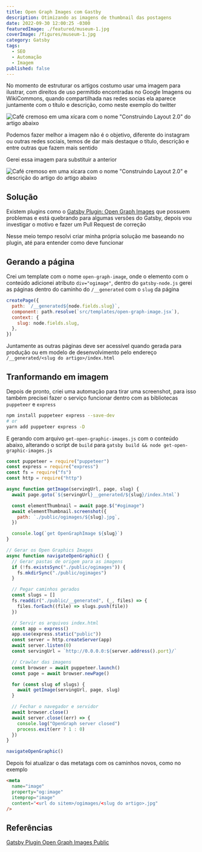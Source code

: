 ```yaml
---
title: Open Graph Images com Gastby
description: Otimizando as imagens de thumbnail das postagens
date: 2022-09-30 12:00:25 -0300
featuredImage: ./featured/museum-1.jpg
coverImage: /figures/museum-1.jpg
category: Gatsby
tags:
  - SEO
  - Automação
  - Imagem
published: false
---
```


No momento de estruturar os artigos costumo usar uma imagem para ilustrar, com direitos de uso permitido encontradas no Google Imagens ou WikiCommons, quando compartilhada nas redes socias ela aparece juntamente com o título e descrição, como neste exemplo do twitter

![Café cremoso em uma xícara com o nome "Construindo Layout 2.0" do artigo abaixo](/figures/og_gastby_before.png "Compartilhamento de postagem no Twitter")

Podemos fazer melhor a imagem não é o objetivo, diferente do instagram ou outras redes sociais, temos de dar mais destaque o título, descrição e entre outras que fazem mais sentido

Gerei essa imagem para substituir a anterior

![Café cremoso em uma xícara com o nome "Construindo Layout 2.0" e descrição do artigo  do artigo abaixo](/figures/og_gastby_after.jpg "Imagem com o resumo do artigo")

## Solução

Existem plugins como o [Gatsby Plugin: Open Graph Images](https://www.gatsbyjs.com/plugins/gatsby-plugin-open-graph-images/) que possuem problemas e está quebrando para algumas versões do Gatsby, depois vou investigar o motivo e fazer um Pull Request de correção

Nesse meio tempo resolvi criar minha própria solução me baseando no plugin, até para entender como deve funcionar

## Gerando a página

Crei um template com o nome `open-graph-image`, onde o elemento com o conteúdo adicionei atributo `div="ogimage"`, dentro do `gatsby-node.js` gerei as páginas dentro do caminho do `/__generated` com o `slug` da página

```javascript
createPage({
  path: `/__generated${node.fields.slug}`,
  component: path.resolve(`src/templates/open-graph-image.jsx`),
  context: {
    slug: node.fields.slug,
  },
})
```

Juntamente as outras páginas deve ser acessível quando gerada para produção ou em modelo de desenvolvimento pelo endereço `/__generated/<slug do artigo>/index.html`

## Tranformando em imagem

Depois de pronto, criei uma automação para tirar uma screenshot, para isso também precisei fazer o serviço funcionar dentro com as bibliotecas `puppeteer` e `express`

```bash
npm install puppeteer express --save-dev
# or
yarn add puppeteer express -D
```

E gerando com arquivo `get-open-graphic-images.js` com o conteúdo abaixo, alterando o script de `build` para `gatsby build && node get-open-graphic-images.js`

```javascript
const puppeteer = require("puppeteer")
const express = require("express")
const fs = require("fs")
const http = require("http")

async function getImage(servingUrl, page, slug) {
  await page.goto(`${servingUrl}__generated/${slug}/index.html`)

  const elementThumbnail = await page.$("#ogimage")
  await elementThumbnail.screenshot({
    path: `./public/ogimages/${slug}.jpg`,
  })

  console.log(`get OpenGraphImage ${slug}`)
}

// Gerar os Open Graphics Images
async function navigateOpenGraphic() {
  // Gerar pastas de origem para as imagens
  if (!fs.existsSync("./public/ogimages")) {
    fs.mkdirSync("./public/ogimages")
  }

  // Pegar caminhos gerados
  const slugs = []
  fs.readdir("./public/__generated", (_, files) => {
    files.forEach((file) => slugs.push(file))
  })

  // Servir os arquivos index.html
  const app = express()
  app.use(express.static("public"))
  const server = http.createServer(app)
  await server.listen(0)
  const servingUrl = `http://0.0.0.0:${server.address().port}/`

  // Crawler das imagens
  const browser = await puppeteer.launch()
  const page = await browser.newPage()

  for (const slug of slugs) {
    await getImage(servingUrl, page, slug)
  }

  // Fechar o navegador e servidor
  await browser.close()
  await server.close((err) => {
    console.log("OpenGraph server closed")
    process.exit(err ? 1 : 0)
  })
}

navigateOpenGraphic()
```

Depois foi atualizar o das metatags com os caminhos novos, como no exemplo

```html
<meta
  name="image"
  property="og:image"
  itemprop="image"
  content="<url do sitem>/ogimages/<slug do artigo>.jpg"
/>
```

## Referências

[Gatsby Plugin Open Graph Images Public](https://github.com/squer-solutions/gatsby-plugin-open-graph-images)
